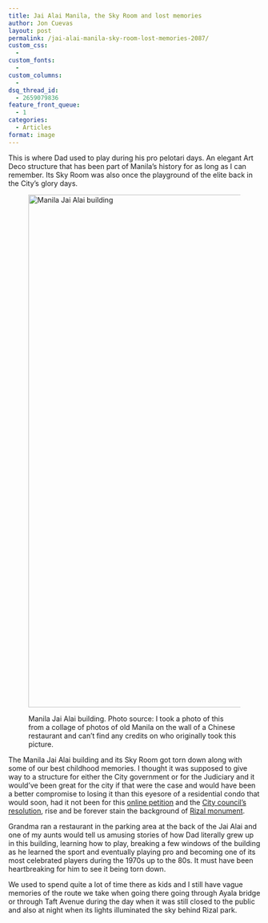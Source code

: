 ```yaml
---
title: Jai Alai Manila, the Sky Room and lost memories
author: Jon Cuevas
layout: post
permalink: /jai-alai-manila-sky-room-lost-memories-2087/
custom_css:
  - 
custom_fonts:
  - 
custom_columns:
  - 
dsq_thread_id:
  - 2659079836
feature_front_queue:
  - 1
categories:
  - Articles
format: image
---
```

This is where Dad used to play during his pro pelotari days. An elegant Art Deco structure that has been part of Manila&#8217;s history for as long as I can remember. Its Sky Room was also once the playground of the elite back in the City&#8217;s glory days.<figure class="figure aligncenter">

<img src="http://archondigital.com/wp-content/uploads/IMG_3229-1024x1024.jpg" alt="Manila Jai Alai building" width="1024" height="1024" /><figcaption>Manila Jai Alai building. Photo source: I took a photo of this from a collage of photos of old Manila on the wall of a Chinese restaurant and can&#8217;t find any credits on who originally took this picture.</figcaption></figure> 
The Manila Jai Alai building and its Sky Room got torn down along with some of our best childhood memories. I thought it was supposed to give way to a structure for either the City government or for the Judiciary and it would&#8217;ve been great for the city if that were the case and would have been a better compromise to losing it than this eyesore of a residential condo that would soon, had it not been for this [online petition][1] and the [City council&#8217;s resolution][2], rise and be forever stain the background of [Rizal monument][3].

Grandma ran a restaurant in the parking area at the back of the Jai Alai and one of my aunts would tell us amusing stories of how Dad literally grew up in this building, learning how to play, breaking a few windows of the building as he learned the sport and eventually playing pro and becoming one of its most celebrated players during the 1970s up to the 80s. It must have been heartbreaking for him to see it being torn down.

We used to spend quite a lot of time there as kids and I still have vague memories of the route we take when going there going through Ayala bridge or through Taft Avenue during the day when it was still closed to the public and also at night when its lights illuminated the sky behind Rizal park.

&nbsp;

&nbsp;

&nbsp;

 [1]: http://www.change.org/ph/mga-petisyon/mayor-joseph-ejercito-estrada-suspend-the-building-permit-of-torre-de-manila
 [2]: http://www.interaksyon.com/article/75755/manila-council-suspends-permit-for-torre-de-manila-which-will-block-view-of-rizal-monument
 [3]: http://www.gov.ph/rizal-monument